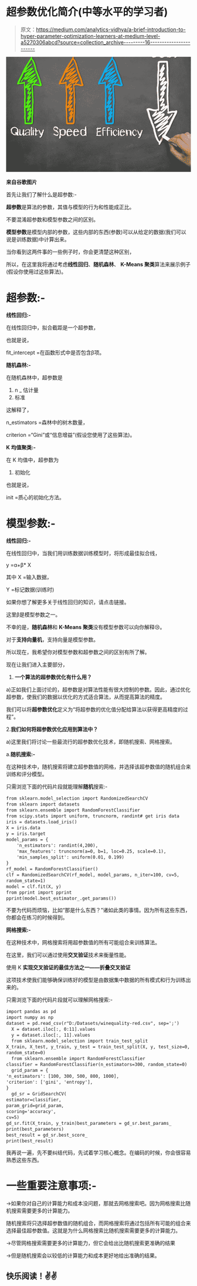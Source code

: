 # 超参数优化简介(中等水平的学习者)

> 原文：<https://medium.com/analytics-vidhya/a-brief-introduction-to-hyper-parameter-optimization-learners-at-medium-level-a5270306abcd?source=collection_archive---------16----------------------->

![](img/8d4b4ac8173afcc7a76f6f3e04944390.png)

**来自谷歌图片**

首先让我们了解什么是超参数:-

**超参数**是算法的参数，其值与模型的行为和性能成正比。

不要混淆超参数和模型参数之间的区别。

**模型参数**是模型内部的参数，这些内部的东西(参数)可以从给定的数据(我们可以说是训练数据)中计算出来。

当你看到这两件事的一些例子时，你会更清楚这种区别，

所以，在这里我将通过考虑**线性回归**、**随机森林**、 **K-Means 聚类**算法来展示例子(假设你使用过这些算法)。

# 超参数:-

**线性回归:-**

在线性回归中，拟合截距是一个超参数，

也就是说，

fit_intercept =在函数形式中是否包含β项。

**随机森林:-**

在随机森林中，超参数是

1.  n _ 估计量
2.  标准

这解释了，

n_estimators =森林中的树木数量，

criterion =“Gini”或“信息增益”(假设您使用了这些算法)。

**K 均值聚类:-**

在 K 均值中，超参数为

1.  初始化

也就是说，

init =质心的初始化方法。

# 模型参数:-

**线性回归:-**

在线性回归中，当我们用训练数据训练模型时，将形成最佳拟合线，

y =α+β* X

其中 X =输入数据，

Y =标记数据(训练时)

如果你想了解更多关于线性回归的知识，请点击链接。

这里β是模型参数之一。

不幸的是，**随机森林**和 **K-Means 聚类**没有模型参数可以向你解释😢。

对于**支持向量机**，支持向量是模型参数。

所以现在，我希望你对模型参数和超参数之间的区别有所了解。

现在让我们进入主要部分，

1.  **一个算法的超参数优化有什么用？**

a)正如我们上面讨论的，超参数是对算法性能有很大控制的参数。因此，通过优化超参数，使我们的数据以优化的方式适合算法，从而提高算法的精度。

我们可以将**超参数优化**定义为“将超参数的优化值分配给算法以获得更高精度的过程”。

2.**我们如何将超参数优化应用到算法中？**

a)这里我们将讨论一些最流行的超参数优化技术，即随机搜索、网格搜索。

a.**随机搜索:-**

在这种技术中，随机搜索将建立超参数值的网格，并选择该超参数值的随机组合来训练和评分模型。

只需浏览下面的代码片段就能理解**随机**搜索:-

```
from sklearn.model_selection import RandomizedSearchCV
from sklearn import datasets
from sklearn.ensemble import RandomForestClassifier
from scipy.stats import uniform, truncnorm, randint# get iris data
iris = datasets.load_iris()
X = iris.data
y = iris.target
model_params = {
    'n_estimators': randint(4,200),
    'max_features': truncnorm(a=0, b=1, loc=0.25, scale=0.1),
    'min_samples_split': uniform(0.01, 0.199)
}
rf_model = RandomForestClassifier()
clf = RandomizedSearchCV(rf_model, model_params, n_iter=100, cv=5, random_state=1)
model = clf.fit(X, y)
from pprint import pprint
pprint(model.best_estimator_.get_params())
```

不要为代码而烦恼，比如“那是什么东西？”诸如此类的事情。因为所有这些东西，你都会在练习的时候得到。

**网格搜索:-**

在这种技术中，网格搜索将用超参数值的所有可能组合来训练算法。

在这里，我们可以通过使用**交叉验证**技术来衡量性能。

使用 K **实现交叉验证的最佳方法之一——折叠交叉验证**

这项技术使我们能够确保训练好的模型是由数据集中数据的所有模式和行为训练出来的。

只需浏览下面的代码片段就可以理解网格搜索:-

```
import pandas as pd 
import numpy as np
dataset = pd.read_csv(r"D:/Datasets/winequality-red.csv", sep=';')
  X = dataset.iloc[:, 0:11].values 
  y = dataset.iloc[:, 11].values
  from sklearn.model_selection import train_test_split 
X_train, X_test, y_train, y_test = train_test_split(X, y, test_size=0, random_state=0)
  from sklearn.ensemble import RandomForestClassifier 
classifier = RandomForestClassifier(n_estimators=300, random_state=0)
  grid_param = {     
'n_estimators': [100, 300, 500, 800, 1000],     
'criterion': ['gini', 'entropy'],     
}
  gd_sr = GridSearchCV(
estimator=classifier,                      
param_grid=grid_param,                      
scoring='accuracy',                      
cv=5)
gd_sr.fit(X_train, y_train)best_parameters = gd_sr.best_params_ 
print(best_parameters)
best_result = gd_sr.best_score_ 
print(best_result)
```

我再说一遍，先不要纠结代码，先试着学习核心概念。在编码的时候，你会很容易熟悉这些东西。

# 一些重要注意事项:-

→如果你对自己的计算能力和成本没问题，那就去网格搜索吧。因为网格搜索比随机搜索需要更多的计算能力。

随机搜索将只选择超参数值的随机组合，而网格搜索将通过包括所有可能的组合来选择最佳超参数值。这就是为什么网格搜索比随机搜索需要更多的计算能力。

→尽管网格搜索需要更多的计算能力，但它会给出比随机搜索更准确的结果

→但是随机搜索会以较低的计算能力和成本更好地给出准确的结果。

## 快乐阅读！✌✌